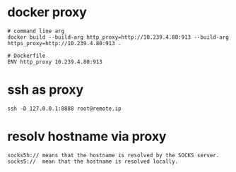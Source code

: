 # docker proxy
```
# command line arg
docker build --build-arg http_proxy=http://10.239.4.80:913 --build-arg https_proxy=http://10.239.4.80:913 .

# Dockerfile
ENV http_proxy 10.239.4.80:913
```

# ssh as proxy
```
ssh -D 127.0.0.1:8888 root@remote.ip
```

# resolv hostname via proxy
```
socks5h:// means that the hostname is resolved by the SOCKS server.
socks5://  mean that the hostname is resolved locally. 
```
